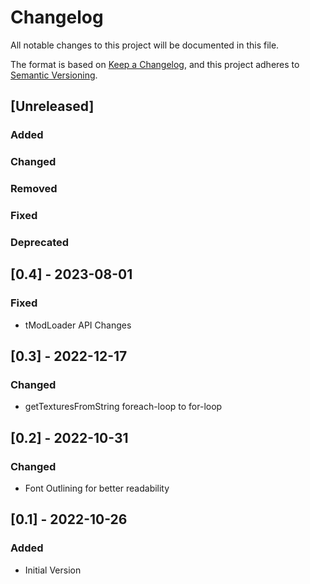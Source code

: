 ﻿# Changelog
All notable changes to this project will be documented in this file.

The format is based on [Keep a Changelog](https://keepachangelog.com/en/1.0.0/),
and this project adheres to [Semantic Versioning](https://semver.org/spec/v2.0.0.html).

## [Unreleased]
### Added

### Changed

### Removed

### Fixed

### Deprecated

## [0.4] - 2023-08-01
### Fixed
- tModLoader API Changes

## [0.3] - 2022-12-17
### Changed
- getTexturesFromString foreach-loop to for-loop

## [0.2] - 2022-10-31
### Changed
- Font Outlining for better readability

## [0.1] - 2022-10-26
### Added
- Initial Version